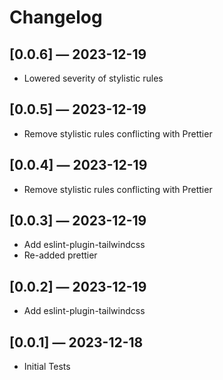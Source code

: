 # Changelog

## [0.0.6] — 2023-12-19

- Lowered severity of stylistic rules

## [0.0.5] — 2023-12-19

- Remove stylistic rules conflicting with Prettier

## [0.0.4] — 2023-12-19

- Remove stylistic rules conflicting with Prettier

## [0.0.3] — 2023-12-19

- Add eslint-plugin-tailwindcss
- Re-added prettier

## [0.0.2] — 2023-12-19

- Add eslint-plugin-tailwindcss

## [0.0.1] — 2023-12-18

- Initial Tests
